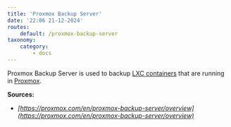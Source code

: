 ```yaml
---
title: 'Proxmox Backup Server'
date: '22:06 21-12-2024'
routes:
    default: /proxmox-backup-server
taxonomy:
    category:
        - docs
---
```


Proxmox Backup Server is used to backup [LXC containers](/lxc) that are running in [Proxmox](/proxmox).

**Sources:**
* _[https://proxmox.com/en/proxmox-backup-server/overview](https://proxmox.com/en/proxmox-backup-server/overview)_